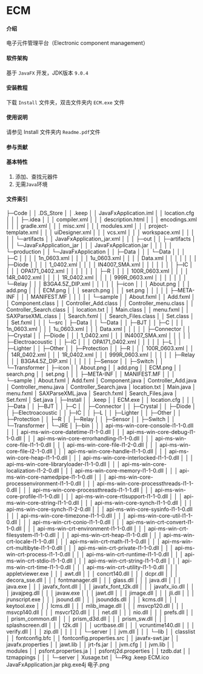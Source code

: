 # ECM

#### 介绍
电子元件管理平台（Electronic component management）

#### 软件架构
基于 `JavaFX` 开发，JDK版本 `9.0.4`


#### 安装教程

下载 `Install` 文件夹，双击文件夹内 `ECM.exe` 文件


#### 使用说明

请参见 Install 文件夹内 `Readme.pdf`文件


#### 参与贡献


#### 基本特性
1. 添加、查找元器件
2. 无需`Java`环境

#### 文件索引
├─Code
│  │  .DS_Store
│  │  .keep
│  │  JavaFxApplication.iml
│  │  location.cfg
│  │
│  ├─.idea
│  │  │  compiler.xml
│  │  │  description.html
│  │  │  encodings.xml
│  │  │  gradle.xml
│  │  │  misc.xml
│  │  │  modules.xml
│  │  │  project-template.xml
│  │  │  uiDesigner.xml
│  │  │  vcs.xml
│  │  │  workspace.xml
│  │  │
│  │  └─artifacts
│  │          JavaFxApplication_jar.xml
│  │
│  ├─out
│  │  ├─artifacts
│  │  │  └─JavaFxApplication_jar
│  │  │          JavaFxApplication.jar
│  │  │
│  │  └─production
│  │      └─JavaFxApplication
│  │          ├─Data
│  │          │  └─Data
│  │          │      ├─C
│  │          │      │      1n_0603.xml
│  │          │      │      1u_0603.xml
│  │          │      │      Data.xml
│  │          │      │
│  │          │      ├─Diode
│  │          │      │      1_0402.xml
│  │          │      │      IN4007_SMA.xml
│  │          │      │
│  │          │      ├─IC
│  │          │      │      OPA171_0402.xml
│  │          │      │
│  │          │      ├─R
│  │          │      │      100R_0603.xml
│  │          │      │      14R_0402.xml
│  │          │      │      1R_0402.xml
│  │          │      │      999R_0603.xml
│  │          │      │
│  │          │      └─Relay
│  │          │              B3GA4.5Z_DIP.xml
│  │          │
│  │          ├─icon
│  │          │      About.png
│  │          │      add.png
│  │          │      ECM.png
│  │          │      search.png
│  │          │      set.png
│  │          │
│  │          ├─META-INF
│  │          │      MANIFEST.MF
│  │          │
│  │          └─sample
│  │                  About.fxml
│  │                  Add.fxml
│  │                  Component.class
│  │                  Controller_Add.class
│  │                  Controller_menu.class
│  │                  Controller_Search.class
│  │                  location.txt
│  │                  Main.class
│  │                  menu.fxml
│  │                  SAXParseXML.class
│  │                  Search.fxml
│  │                  Search_Files.class
│  │                  Set.class
│  │                  Set.fxml
│  │
│  └─src
│      ├─Data
│      │  └─Data
│      │      ├─BJT
│      │      ├─C
│      │      │      1n_0603.xml
│      │      │      1u_0603.xml
│      │      │      Data.xml
│      │      │
│      │      ├─Connector
│      │      ├─Crystal
│      │      ├─Diode
│      │      │      1_0402.xml
│      │      │      IN4007_SMA.xml
│      │      │
│      │      ├─Electroacoustic
│      │      ├─IC
│      │      │      OPA171_0402.xml
│      │      │
│      │      ├─L
│      │      ├─Lighter
│      │      ├─Other
│      │      ├─Protection
│      │      ├─R
│      │      │      100R_0603.xml
│      │      │      14R_0402.xml
│      │      │      1R_0402.xml
│      │      │      999R_0603.xml
│      │      │
│      │      ├─Relay
│      │      │      B3GA4.5Z_DIP.xml
│      │      │
│      │      ├─Sensor
│      │      ├─Switch
│      │      └─Transformer
│      ├─icon
│      │      About.png
│      │      add.png
│      │      ECM.png
│      │      search.png
│      │      set.png
│      │
│      ├─META-INF
│      │      MANIFEST.MF
│      │
│      └─sample
│              About.fxml
│              Add.fxml
│              Component.java
│              Controller_Add.java
│              Controller_menu.java
│              Controller_Search.java
│              location.txt
│              Main.java
│              menu.fxml
│              SAXParseXML.java
│              Search.fxml
│              Search_Files.java
│              Set.fxml
│              Set.java
│
├─Install
│  │  .keep
│  │  ECM.exe
│  │  location.cfg
│  │
│  ├─Data
│  │  ├─BJT
│  │  ├─C
│  │  ├─Connector
│  │  ├─Crystal
│  │  ├─Diode
│  │  ├─Electroacoustic
│  │  ├─IC
│  │  ├─L
│  │  ├─Lighter
│  │  ├─Other
│  │  ├─Protection
│  │  ├─R
│  │  ├─Relay
│  │  ├─Sensor
│  │  ├─Switch
│  │  └─Transformer
│  └─JRE
│      ├─bin
│      │  │  api-ms-win-core-console-l1-1-0.dll
│      │  │  api-ms-win-core-datetime-l1-1-0.dll
│      │  │  api-ms-win-core-debug-l1-1-0.dll
│      │  │  api-ms-win-core-errorhandling-l1-1-0.dll
│      │  │  api-ms-win-core-file-l1-1-0.dll
│      │  │  api-ms-win-core-file-l1-2-0.dll
│      │  │  api-ms-win-core-file-l2-1-0.dll
│      │  │  api-ms-win-core-handle-l1-1-0.dll
│      │  │  api-ms-win-core-heap-l1-1-0.dll
│      │  │  api-ms-win-core-interlocked-l1-1-0.dll
│      │  │  api-ms-win-core-libraryloader-l1-1-0.dll
│      │  │  api-ms-win-core-localization-l1-2-0.dll
│      │  │  api-ms-win-core-memory-l1-1-0.dll
│      │  │  api-ms-win-core-namedpipe-l1-1-0.dll
│      │  │  api-ms-win-core-processenvironment-l1-1-0.dll
│      │  │  api-ms-win-core-processthreads-l1-1-0.dll
│      │  │  api-ms-win-core-processthreads-l1-1-1.dll
│      │  │  api-ms-win-core-profile-l1-1-0.dll
│      │  │  api-ms-win-core-rtlsupport-l1-1-0.dll
│      │  │  api-ms-win-core-string-l1-1-0.dll
│      │  │  api-ms-win-core-synch-l1-1-0.dll
│      │  │  api-ms-win-core-synch-l1-2-0.dll
│      │  │  api-ms-win-core-sysinfo-l1-1-0.dll
│      │  │  api-ms-win-core-timezone-l1-1-0.dll
│      │  │  api-ms-win-core-util-l1-1-0.dll
│      │  │  api-ms-win-crt-conio-l1-1-0.dll
│      │  │  api-ms-win-crt-convert-l1-1-0.dll
│      │  │  api-ms-win-crt-environment-l1-1-0.dll
│      │  │  api-ms-win-crt-filesystem-l1-1-0.dll
│      │  │  api-ms-win-crt-heap-l1-1-0.dll
│      │  │  api-ms-win-crt-locale-l1-1-0.dll
│      │  │  api-ms-win-crt-math-l1-1-0.dll
│      │  │  api-ms-win-crt-multibyte-l1-1-0.dll
│      │  │  api-ms-win-crt-private-l1-1-0.dll
│      │  │  api-ms-win-crt-process-l1-1-0.dll
│      │  │  api-ms-win-crt-runtime-l1-1-0.dll
│      │  │  api-ms-win-crt-stdio-l1-1-0.dll
│      │  │  api-ms-win-crt-string-l1-1-0.dll
│      │  │  api-ms-win-crt-time-l1-1-0.dll
│      │  │  api-ms-win-crt-utility-l1-1-0.dll
│      │  │  appletviewer.exe
│      │  │  awt.dll
│      │  │  concrt140.dll
│      │  │  dcpr.dll
│      │  │  decora_sse.dll
│      │  │  fontmanager.dll
│      │  │  glass.dll
│      │  │  java.dll
│      │  │  java.exe
│      │  │  javafx_font.dll
│      │  │  javafx_font_t2k.dll
│      │  │  javafx_iio.dll
│      │  │  javajpeg.dll
│      │  │  javaw.exe
│      │  │  jawt.dll
│      │  │  jimage.dll
│      │  │  jli.dll
│      │  │  jrunscript.exe
│      │  │  jsound.dll
│      │  │  jsoundds.dll
│      │  │  kcms.dll
│      │  │  keytool.exe
│      │  │  lcms.dll
│      │  │  mlib_image.dll
│      │  │  msvcp120.dll
│      │  │  msvcp140.dll
│      │  │  msvcr120.dll
│      │  │  net.dll
│      │  │  nio.dll
│      │  │  prefs.dll
│      │  │  prism_common.dll
│      │  │  prism_d3d.dll
│      │  │  prism_sw.dll
│      │  │  splashscreen.dll
│      │  │  t2k.dll
│      │  │  ucrtbase.dll
│      │  │  vcruntime140.dll
│      │  │  verify.dll
│      │  │  zip.dll
│      │  │
│      │  └─server
│      │          jvm.dll
│      │
│      └─lib
│          │  classlist
│          │  fontconfig.bfc
│          │  fontconfig.properties.src
│          │  javafx-swt.jar
│          │  javafx.properties
│          │  jawt.lib
│          │  jrt-fs.jar
│          │  jvm.cfg
│          │  jvm.lib
│          │  modules
│          │  psfont.properties.ja
│          │  psfontj2d.properties
│          │  tzdb.dat
│          │  tzmappings
│          │
│          └─server
│                  Xusage.txt
│
└─Pkg
        .keep
        ECM.ico
        JavaFxApplication.jar
        pkg.exe4j
        电子.png
